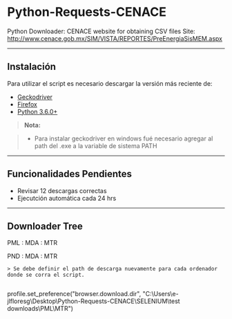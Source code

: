Python-Requests-CENACE
===================

Python Downloader: CENACE website for obtaining CSV files
Site: http://www.cenace.gob.mx/SIM/VISTA/REPORTES/PreEnergiaSisMEM.aspx

----------

Instalación
-------------

Para utilizar el script es necesario descargar la versión más reciente de:

-  [Geckodriver](https://github.com/mozilla/geckodriver/releases)
-  [Firefox](https://www.mozilla.org/es-MX/firefox/new/)
-  [Python  3.6.0+](https://www.python.org/downloads/)

> **Nota:**

> - Para instalar geckodriver en windows fué necesario agregar al path  del .exe a la variable de sistema PATH

----------


Funcionalidades Pendientes
-------------

- Revisar 12 descargas correctas
- Ejecutción automática cada 24 hrs

----------
Downloader Tree
-------------

PML
:   MDA
:   MTR

PND
:   MDA
:   MTR

	> Se debe definir el path de descarga nuevamente para cada ordenador donde se corra el script.
> ```
profile.set_preference("browser.download.dir", "C:\\Users\e-jlfloresg\Desktop\Python-Requests-CENACE\SELENIUM\test downloads\PML\MTR")
```
